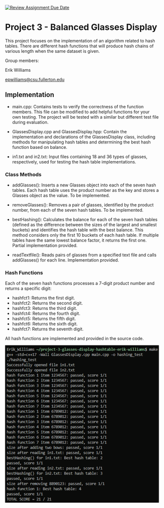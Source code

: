 [![Review Assignment Due Date](https://classroom.github.com/assets/deadline-readme-button-24ddc0f5d75046c5622901739e7c5dd533143b0c8e959d652212380cedb1ea36.svg)](https://classroom.github.com/a/6eDWscw1)

# Project 3 - Balanced Glasses Display

This project focuses on the implementation of an algorithm related to hash tables. There are different hash functions that will produce hash chains of various length when the same dataset is given.

Group members:

Erik Williams

epwilliams@csu.fullerton.edu

## Implementation

- main.cpp: Contains tests to verify the correctness of the function members. This file can be modified to add helpful functions for your own testing. The project will be tested with a similar but different test file during evaluation.

- GlassesDisplay.cpp and GlassesDisplay.hpp: Contain the implementation and declarations of the GlassesDisplay class, including methods for manipulating hash tables and determining the best hash function based on balance.

- in1.txt and in2.txt: Input files containing 18 and 36 types of glasses, respectively, used for testing the hash table implementations.

### Class Methods

- addGlasses(): Inserts a new Glasses object into each of the seven hash tables. Each hash table uses the product number as the key and stores a Glasses object as the value. To be implemented.

- removeGlasses(): Removes a pair of glasses, identified by the product number, from each of the seven hash tables. To be implemented.

- bestHashing(): Calculates the balance for each of the seven hash tables (defined as the difference between the sizes of the largest and smallest buckets) and identifies the hash table with the best balance. This method considers only the first 10 buckets of each hash table. If multiple tables have the same lowest balance factor, it returns the first one. Partial implementation provided.

- readTextfile(): Reads pairs of glasses from a specified text file and calls addGlasses() for each line. Implementation provided.

### Hash Functions

Each of the seven hash functions processes a 7-digit product number and returns a specific digit:

- hashfct1: Returns the first digit.
- hashfct2: Returns the second digit.
- hashfct3: Returns the third digit.
- hashfct4: Returns the fourth digit.
- hashfct5: Returns the fifth digit.
- hashfct6: Returns the sixth digit.
- hashfct7: Returns the seventh digit.

All hash functions are implemented and provided in the source code.

![Total Score](./totalscore.png)
